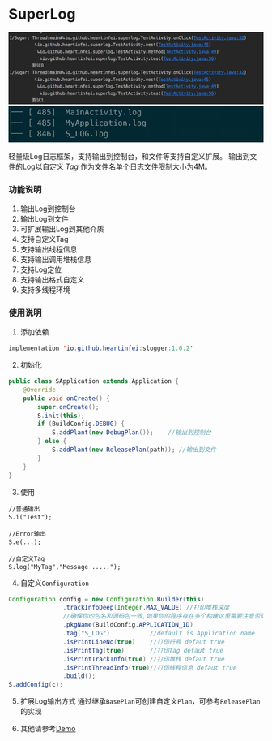 # SuperLog


![输出到控制台](./img/1513934900618.jpg)
![输出到文件](./img/1514028944351.jpg)

轻量级Log日志框架，支持输出到控制台，和文件等支持自定义扩展。
输出到文件的Log以自定义 *Tag* 作为文件名单个日志文件限制大小为4M。
### 功能说明
1. 输出Log到控制台
2. 输出Log到文件
3. 可扩展输出Log到其他介质
4. 支持自定义Tag
5. 支持输出线程信息
6. 支持输出调用堆栈信息
7. 支持Log定位
8. 支持输出格式自定义
9. 支持多线程环境

### 使用说明

1. 添加依赖

```java
implementation 'io.github.heartinfei:slogger:1.0.2'
```

2. 初始化
```java
public class SApplication extends Application {
    @Override
    public void onCreate() {
        super.onCreate();
        S.init(this);
        if (BuildConfig.DEBUG) {
            S.addPlant(new DebugPlan());    //输出到控制台
        } else {
            S.addPlant(new ReleasePlan(path)); //输出到文件
        }
    }
}

```
3. 使用 
```
//普通输出
S.i("Test");

//Error输出
S.e(...);

//自定义Tag
S.log("MyTag","Message .....");

```

4. 自定义`Configuration`

```java
Configuration config = new Configuration.Builder(this)
               .trackInfoDeep(Integer.MAX_VALUE) //打印堆栈深度
               //确保你的包名和源码包一致,如果你的程序存在多个构建这里需要注意否则堆栈信息可能不正确
               .pkgName(BuildConfig.APPLICATION_ID)
               .tag("S_LOG")           //default is Application name
               .isPrintLineNo(true)    //打印行号 defaut true
               .isPrintTag(true)       //打印Tag defaut true
               .isPrintTrackInfo(true) //打印堆栈 defaut true
               .isPrintThreadInfo(true)//打印线程信息 defaut true
               .build();
S.addConfig(c);

```

5. 扩展Log输出方式
通过继承`BasePlan`可创建自定义`Plan`，可参考`ReleasePlan`的实现

6. 其他请参考[Demo](https://github.com/heartinfei/SLog)